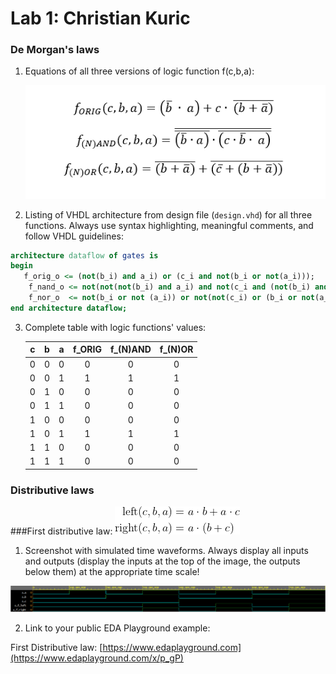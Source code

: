 # Lab 1: Christian Kuric

### De Morgan's laws

1. Equations of all three versions of logic function f(c,b,a):

   ![Logic function](https://github.com/kikusko77/digital-electronics-1/blob/main/photos/equation.cv1.png)

2. Listing of VHDL architecture from design file (`design.vhd`) for all three functions. Always use syntax highlighting, meaningful comments, and follow VHDL guidelines:

```vhdl
architecture dataflow of gates is
begin
   f_orig_o <= (not(b_i) and a_i) or (c_i and not(b_i or not(a_i)));
    f_nand_o <= not(not(not(b_i) and a_i) and not(c_i and (not(b_i) and a_i))); 
    f_nor_o  <= not(b_i or not (a_i)) or not(not(c_i) or (b_i or not(a_i)));  
end architecture dataflow;
```

3. Complete table with logic functions' values:

   | **c** | **b** |**a** | **f_ORIG** | **f_(N)AND** | **f_(N)OR** |
   | :-: | :-: | :-: | :-: | :-: | :-: |
   | 0 | 0 | 0 | 0 | 0 | 0 |
   | 0 | 0 | 1 | 1 | 1 | 1 |
   | 0 | 1 | 0 | 0 | 0 | 0 |
   | 0 | 1 | 1 | 0 | 0 | 0 |
   | 1 | 0 | 0 | 0 | 0 | 0 |
   | 1 | 0 | 1 | 1 | 1 | 1 |
   | 1 | 1 | 0 | 0 | 0 | 0 |
   | 1 | 1 | 1 | 0 | 0 | 0 |

### Distributive laws
###First distributive law:
![photo1](https://github.com/kikusko77/digital-electronics-1/blob/main/photos/distributive1.PNG)
1. Screenshot with simulated time waveforms. Always display all inputs and outputs (display the inputs at the top of the image, the outputs below them) at the appropriate time scale!

    
![photo1](https://github.com/kikusko77/digital-electronics-1/blob/main/photos/cv1.PNG)




2. Link to your public EDA Playground example:

  First Distributive law: [https://www.edaplayground.com](https://www.edaplayground.com/x/p_gP)
